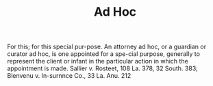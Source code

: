 ---
title: Ad Hoc
letter: A
permalink: "/definitions/ad-hoc.html"
body: For this; for this special pur-pose. An attorney ad hoc, or a guardian or curator
  ad hoc, is one appointed for a spe-cial purpose, generally to represent the client
  or infant in the particular action in which the appointment is made. Sallier v.
  Rosteet, 108 La. 378, 32 South. 383; Blenvenu v. In-surnnce Co., 33 La. Anu. 212
published_at: '2018-07-07'
source: Black's Law Dictionary
layout: post
---